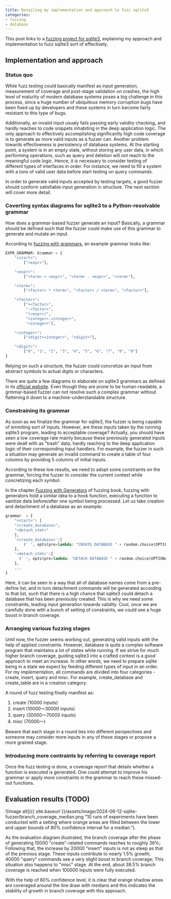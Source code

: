 ```yaml
---
title: Detailing my implementation and approach to fuzz sqlite3
categories:
- fuzzing
- database
---
```


This post links to a [fuzzing project for sqlite3](https://github.com/SaerTrial/sqlite-fuzzer), explaining my approach and implementation to fuzz sqlite3 sort of effectively.


## Implementation and approach

### Status quo

While fuzz testing could basically manifest as input generation, measurement of coverage and post-stage validation on crashes, the high level of maturity of modern database systems poses a big challenge in this process, since a huge number of ubiquitous memory corruption bugs have been fixed up by developers and these systems in turn become fairly resistant to this type of bugs. 

Additionally, an invalid input usualy fails passing early validity checking, and hardly reaches to code snippets inhabiting in the deep application logic. The only approach to effectively accomplishing significantly high code coverage is to generate as more valid inputs as a fuzzer can. Another problem towards effectiveness is persistency of database systems. At the starting point, a system is in an empty state, without storing any user data, in which performing operations, such as query and deletion will not reach to the meaningful code logic. Hence, it is necessary to consider testing of different types of interfaces in order. For instance, we need to fill a system with a tons of valid user data before start testing on query commands. 

In order to generate valid inputs accepted by testing targets, a good fuzzer should conform satisfiable input generation in structure. The next section will cover more detail. 

### Coverting syntax diagrams for sqlite3 to a Python-resolvable grammar

How does a grammar-based fuzzer generate an input? Basically, a grammar should be defined such that the fuzzer could make use of this grammar to generate and mutate an input. 

According to [fuzzing with grammars](https://www.fuzzingbook.org/html/Grammars.html#Visualizing-Grammars-as-Railroad-Diagrams), an example grammar looks like:
```python
EXPR_GRAMMAR: Grammar = {
    "<start>":
        ["<expr>"],

    "<expr>":
        ["<term> + <expr>", "<term> - <expr>", "<term>"],

    "<term>":
        ["<factor> * <term>", "<factor> / <term>", "<factor>"],

    "<factor>":
        ["+<factor>",
         "-<factor>",
         "(<expr>)",
         "<integer>.<integer>",
         "<integer>"],

    "<integer>":
        ["<digit><integer>", "<digit>"],

    "<digit>":
        ["0", "1", "2", "3", "4", "5", "6", "7", "8", "9"]
}
```

Relying on such a structure, the fuzzer could concretize an input from abstract symbols to actual digits or characters.


There are quite a few diagrams to elaborate on sqlite3 grammars as defined in its [official website](https://www.sqlite.org/syntaxdiagrams.html). Even though they are prone to be human-readable, a grmmar-based fuzzer can not resolve such a complex grammar without flattening it down to a machine-understandable structure. 

### Constraining its grammar

As soon as we finalize the grammar for sqlite3, the fuzzer is being capable of emmiting sort of inputs. However, are these inputs taken by the running sqlite3 program, leading to acceptable coverage? Actually, you should have seen a low coverage rate mainly because these previously generated inputs were dealt with as "trash" data, hardly reaching to the deep application logic of their corresponding input handlers. For example, the fuzzer in such a situation may generate an invalid command to create a table of four columns by providing 5 columns of initial inputs.

According to these low results, we need to adopt some constraints on the grammar, forcing the fuzzer to consider the current context while concretizing each symbol.

In the chapter [Fuzzing with Generators](https://www.fuzzingbook.org/html/GeneratorGrammarFuzzer.html) of fuzzing book, fuzzing with generators hold a similar idea to a hook function, executing a function to sanitize data before/after one symbol being processed. Let us take creation and detachment of a database as an example:
```python
grammar  = {
    "<start>": [
    "<create_database>",
    "<detach_stmt>"
    ],
    '<create_database>':[
        (' ', opts(pre=lambda: "CREATE DATABASE " + random.choice(OPTIONAL_DATABASE) + ";")),
    ],
    '<detach_stmt>':[
      (' ', opts(pre=lambda: "DETACH DATABASE " + random.choice(OPTIONAL_DATABASE) + ";")),
    ],
    ...
}
```

Here, it can be seen in a way that all of database names come from a pre-define list, and in turn detachment commands will be generated according to that list, such that there is a high chance that sqlite3 could detach a database that has been previously created. This is why we need some constraints, leading input generation towards validity. Cool, once we are carefully done with a bunch of setting of constraints, we could see a huge boost in branch coverage.

### Arranging various fuzzing stages

Until now, the fuzzer seems working out, generating valid inputs with the help of applied constraints. However, database is quite a complex software program that maintains a lot of states while running. If we strive for much higher branch coverage, guiding sqlite3 into a crafted context is a good approach to meet an increase. In other words, we need to prepare sqlite being in a state we expect by feeding different types of input in an order. For my implementation, all commands are divided into four categories - create, insert, query and misc. For example, create_database and create_table are in a creation category.

A round of fuzz testing finally manifest as:
1. create (10000 inputs)
2. insert (10000～30000 inputs)
3. query (30000～70000 inputs)
4. misc (70000～)

Beware that each stage in a round ties into different perspectives and someone may consider more inputs in any of these stages or propose a more grained stage.

### Introducing more contraints by referring to coverage report

Once the fuzz testing is done, a coverage report that details whether a function is executed is generated. One could attempt to improve his grammar or apply more constraints in the grammar to reach these missed-out functions.



## Evaluation results (TODO)

![Image alt]({{ site.baseurl }}/assets/image/2024-06-12-sqlite-fuzzer/branch_coverage_median.png "10 runs of experiments have been conducted with a setting where orange areas are filled between the lower and upper bounds of 80% confidence interval for a median."). 


As the evaluation diagram illustrated, the branch coverage after the phase of generating 10000 "create"-related commands reaches to roughly 36%; Following that, the increase by 20000 "insert" inputs is not as steep as that of the previous stage. These inputs contribute to nearly 1.5% growth; 40000 "query" commands see a very slight boost in branch coverage; This situation also happens to "misc" stage. At the end, about 38.5% branch coverage is reached when 100000 inputs were fully executed.

With the help of 80% confidence level, it is clear that orange shadow areas are coveraged around the line draw with medians and this indicates the stability of growth in branch coverage with this approach. 



